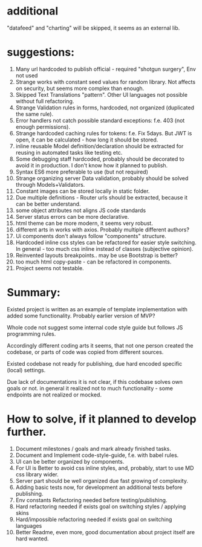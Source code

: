 # additional
"datafeed" and "charting" will be skipped, it seems as an external lib.


# suggestions:
1. Many url hardcoded to publish official - required "shotgun surgery", Env not used
2. Strange works with constant seed values for random library. Not affects on security, but seems more complex than enough.
3. Skipped Text Translations "pattern". Other UI languages not possible without full refactoring.
4. Strange Validation rules in forms, hardcoded, not organized (duplicated the same rule).
5. Error handlers not catch possible standard exceptions: f.e. 403 (not enough permissions).
6. Strange hardcoded caching rules for tokens: f.e. Fix 5days. But JWT is open, it can be calculated - how long it should be stored.
7. inline reusable Model definition/declaration should be extracted for reusing in automated tasks like testing etc.
8. Some debugging staff hardcoded, probably should be decorated to avoid it in production. I don't know how it planned to publish.
9. Syntax ES6 more preferable to use (but not required)
10. Strange organizing server Data validation, probably should be solved through Models+Validators.
11. Constant images can be stored locally in static folder.
12. Due multiple definitions - Router urls should be extracted, because it can be better understand.
13. some object attributes not aligns JS code standards
14. Server status errors can be more declarative.
15. html theme can be more modern, it seems very robust.
16. different arts in works with axios. Probably multiple different authors?
17. Ui components don't always follow "components" structure.
18. Hardcoded inline css styles can be refactored for easier style switching. In general - too much css inline instead of classes (subjective opinion).
19. Reinvented layouts breakpoints.. may be use Bootstrap is better?
20. too much html copy-paste - can be refactored in components.
21. Project seems not testable.

# Summary:
Existed project is written as an example of template implementation with added some functionality. Probably earlier version of MVP?

Whole code not suggest some internal code style guide but follows JS programming rules.

Accordingly different coding arts it seems, that not one person created the codebase, or parts of code was copied from different sources.

Existed codebase not ready for publishing, due hard encoded specific (local) settings.

Due lack of documentations it is not clear, if this codebase solves own goals or not. in general it realized not to much functionality - some endpoints are not realized or mocked.

# How to solve, if it planned to develop further.

1. Document milestones / goals and mark already finished tasks.
2. Document and Implement code-style-guide, f.e. with babel rules.
3. UI can be better organized by components.
4. For UI is Better to avoid css inline styles, and, probably, start to use MD css library wider.
5. Server part should be well organized due fast growing of complexity.
6. Adding basic tests now, for development an additional tests before publishing.
7. Env constants Refactoring needed before testing/publishing.
8. Hard refactoring needed if exists goal on switching styles / applying skins
9. Hard/impossible refactoring needed if exists goal on switching languages
10. Better Readme, even more, good documentation about project itself are hard wanted.


